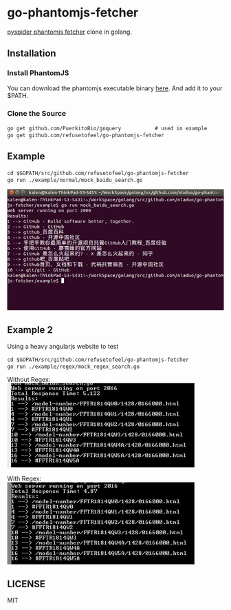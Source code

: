 # go-phantomjs-fetcher
[pyspider phantomjs fetcher](https://github.com/binux/pyspider/tree/master/pyspider/fetcher) clone in golang.

## Installation
### Install PhantomJS
You can download the phantomjs executable binary [here](http://phantomjs.org/download.html). And add it to your $PATH.
### Clone the Source
``` shell
go get github.com/PuerkitoBio/goquery           # used in example
go get github.com/refusetofeel/go-phantomjs-fetcher
```

## Example
```shell
cd $GOPATH/src/github.com/refusetofeel/go-phantomjs-fetcher
go run ./example/normal/mock_baidu_search.go
```
![mock_baidu_search](./example/normal/mock_baidu_search.png)

## Example 2
Using a heavy angularjs website to test  
```shell
cd $GOPATH/src/github.com/refusetofeel/go-phantomjs-fetcher
go run ./example/regex/mock_regex_search.go
```
Without Regex:  
![without_regex](./example/regex/WithoutRegex.jpg)

With Regex:  
![with_regex](./example/regex/WithRegex.jpg)

## LICENSE
MIT

